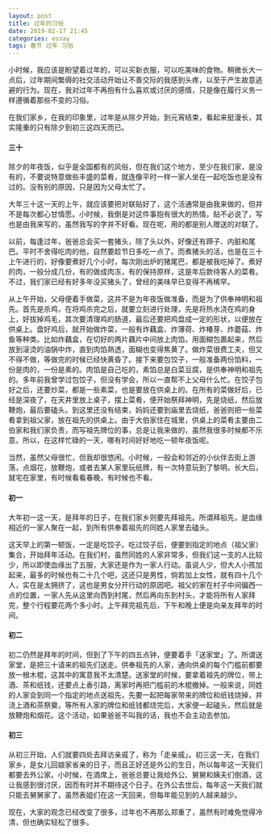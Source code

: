```yaml
---
layout: post
title: 过年的习俗
date: 2019-02-17 21:45
categories: essay
tags: 春节 过年 习俗
---
```


小时候，我应该是盼望着过年的，可以买新衣服，可以吃美味的食物。稍微长大一点后，过年期间繁缛的社交活动开始让不善交际的我感到头疼，以至于产生故意逃避的行为。现在，我对过年不再抱有什么喜欢或讨厌的感情，只是像在履行义务一样遵循着那些不变的习俗。

在我们家乡，在我的印象里，过年是从除夕开始，到元宵结束，看起来挺漫长，其实隆重的只有除夕到初三这四天而已。

#### 三十

除夕的年夜饭，似乎是全国都有的风俗，但在我们这个地方，至少在我们家，是没有的，不要说特意做些丰盛的菜肴，就连像平时一样一家人坐在一起吃饭也是没有过的。没有别的原因，只是因为父母太忙了。

大年三十这一天的上午，就应该要把对联贴好了，这个活通常是由我来做的，但并不是每次都心甘情愿。小时候，我倒是对这件事抱有很大的热情，贴不必说了，写也是由我来写的，虽然我写的字并不好看。现在呢，用的都是别人赠送的对联了。

以前，每逢过年，爸爸总会买一套猪头，除了头以外，好像还有蹄子、内脏和尾巴。平时不舍得吃肉的他，自然要趁节日多吃一点了。而煮猪头的活，也是在三十上午进行的，好像要煮好几个小时，每次刚出炉的猪尾巴，都是被我吃掉了。煮好的肉，一般分成几份，有的做成肉冻，有的保持原样，这是年后款待客人的菜肴。不过，我们家已经有好多年没买猪头了，曾经的美味早已变得不再稀罕。

从上午开始，父母便着手做菜，这并不是为年夜饭做准备，而是为了供奉神明和祖先。首先是杀鸡，在将鸡杀完之后，就要立刻进行处理，先是将热水浇在鸡的身上，好拔掉鸡毛，其次要清理鸡的肠道，最后还要把鸡盘成一定的形状，以便放在供桌上。盘好鸡后，就开始做炸菜，一般有炸藕盒、炸薄荷、炸椿芽、炸蘑菇、炸鱼等种类。比如炸藕盒，在切好的两片藕片中间放上肉馅，用面糊包裹起来，然后放到滚烫的油锅中炸，直到肉馅熟透，面糊也变得焦黄了。做炸菜很费工夫，但又不得不做，等做完的时候已经快黄昏了。接下来要包饺子，一般准备两份馅料，一份是肉的，一份是素的。肉馅是自己吃的，素馅总是白菜豆腐，是供奉神明和祖先的。多年前我曾学过包饺子，但没有学会，所以一直帮不上父母什么忙。在饺子包好之后，还要炒菜，都是一些素菜，也是要放在供桌上的。在所有的菜做好后，已经是深夜了，在天井里放上桌子，摆上菜肴，便开始祭拜神明，先是烧纸，然后放鞭炮，最后要磕头。到这里还没有结束，妈妈还要到庙里去烧纸，爸爸则把一些菜肴拿到祖父家，放在祖先的供桌上。由于大伯家住在城里，供桌上的菜肴主要由二伯家和我们家负责，而写祖先牌位的事，总是让我来做的，虽然我很多时候都不乐意。所以，在这样忙碌的一天，哪有时间好好地吃一顿年夜饭呢。

当然，虽然父母很忙，但我却很悠闲。小时候，一般会和邻近的小伙伴去街上游荡，点烟花，放鞭炮，或者去某人家里玩纸牌，有一次特意玩到了黎明。长大后，就宅在家里，有时候看看春晚，有时候也不看。

#### 初一

大年初一这一天，是拜年的日子，在我们家乡则要先拜祖先。所谓拜祖先，是血缘相近的一家人聚在一起，到所有供奉着祖先的同姓人家里去磕头。

这天早上的第一顿饭，一定是吃饺子。吃过饺子后，便要到指定的地点（祖父家）集合，开始拜年活动。在我们村，虽然同姓的人家非常多，但我们这一支的人比较少，所以即使血缘出了五服，大家还是作为一家人行动。虽说人少，但大人小孩加起来，最多的时候也有二十几个吧，这还只是男性，倘若加上女性，就有四十几个人，实在是太拥挤了，这也是男女分开行动的原因吧。祖父的家在村子中间偏西一点的位置，一家人先从这里向西到村尾，然后再向东到村头，才能将所有人家拜完，整个行程要花两个多小时。上午拜完祖先后，下午和晚上便是向亲友拜年的时间。

#### 初二

初二仍然是拜年的时间，但到了下午的四五点钟，便要着手「送家堂」了。所谓送家堂，是把三十请来的祖先们送走。供奉祖先的人家，通向供桌的每个门槛前都要放一根木棍，这其中的寓意我不太清楚。送家堂的时候，要拿着祖先的牌位，带上酒、茶和纸钱，还要点上香引路，离家时再把门槛前的木棍撤掉。一般来说，同姓的人家会到同一个指定的地点送祖先，先要一起把每家带来的牌位和纸钱烧掉，并浇上酒和茶祭奠，等所有人家的牌位和纸钱都烧完后，大家便一起磕头，然后就是放鞭炮和烟花。这个活动，如果爸爸不叫我的话，我也不会主动去参加。

#### 初三

从初三开始，人们就要四处去拜访亲戚了，称为「走亲戚」。初三这一天，在我们家乡，是女儿回娘家省亲的日子，而且正好还是外公的生日，所以每年这一天我们都要去外公家。小时候，在酒席上，爸爸总要让我给外公、舅舅和姨夫们倒酒，这让我感到很讨厌，因而有时并不期待这个日子。在外公去世后，每年这一天我们就只能去舅舅家了，虽然表姐们在这一天回来，但每年能见到的人越来越少。

现在，大家的观念已经改变了很多，过年也不再那么郑重了，虽然有时难免觉得冷清，但也确实轻松了很多。